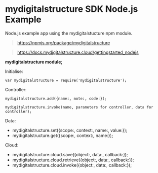 mydigitalstructure SDK Node.js Example
======================================

Node.js example app using the mydigitalstucture npm module.

> https://npmjs.org/package/mydigitalstructure

> https://docs.mydigitalstructure.cloud/gettingstarted_nodejs

**mydigitalstructure module;**

Initialise:

`var mydigitalstructure = require('mydigitalstructure');`

Controller:

`mydigitalstructure.add({name:, note:, code:});`

`mydigitalstructure.invoke(name, parameters for controller, data for controller);`

<!-- end of the list -->

Data:
- mydigitalstructure.set({scope:, context:, name:, value:});
- mydigitalstructure.get({scope:, context:, name:});

<!-- end of the list -->

Cloud:
- mydigitalstructure.cloud.save({object:, data:, callback:});
- mydigitalstructure.cloud.retrieve({object:, data:, callback:});
- mydigitalstructure.cloud.invoke({object:, data:, callback:});

<!-- end of the list -->
